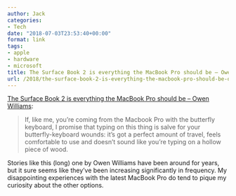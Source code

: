 ```yaml
---
author: Jack
categories:
- Tech
date: "2018-07-03T23:53:40+00:00"
format: link
tags:
- apple
- hardware
- microsoft
title: The Surface Book 2 is everything the MacBook Pro should be – Owen Williams
url: /2018/the-surface-book-2-is-everything-the-macbook-pro-should-be-owen-williams/
---
```

[The Surface Book 2 is everything the MacBook Pro should be &#8211; Owen Williams][1]:

> If, like me, you&#8217;re coming from the Macbook Pro with the butterfly keyboard, I promise that typing on this thing is salve for your butterfly-keyboard wounds: it’s got a perfect amount of travel, feels comfortable to use and doesn’t sound like you’re typing on a hollow piece of wood. 

Stories like this (long) one by Owen Williams have been around for years, but it sure seems like they&#8217;ve been increasing significantly in frequency. My disappointing experiences with the latest MacBook Pro do tend to pique my curiosity about the other options.

 [1]: https://char.gd/blog/2018/the-surface-book-2-is-everything-the-macbook-pro-should-be-and-then-some